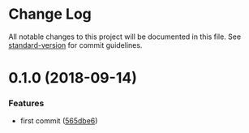 # Change Log

All notable changes to this project will be documented in this file. See [standard-version](https://github.com/conventional-changelog/standard-version) for commit guidelines.

<a name="0.1.0"></a>
# 0.1.0 (2018-09-14)


### Features

* first commit ([565dbe6](https://github.com/fjc0k/laa/commit/565dbe6))
